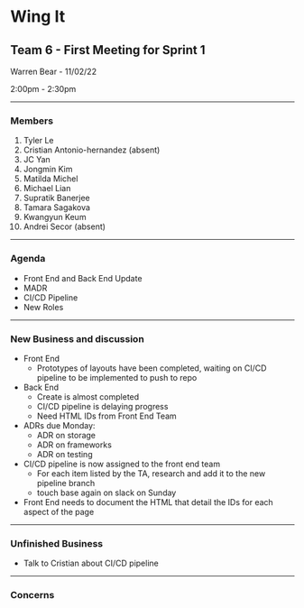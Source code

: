 # Wing It

## Team 6 - First Meeting for Sprint 1

Warren Bear - 11/02/22

2:00pm - 2:30pm

<hr>

### Members

1. Tyler Le
2. Cristian Antonio-hernandez (absent)
3. JC Yan
4. Jongmin Kim
5. Matilda Michel
6. Michael Lian
7. Supratik Banerjee
8. Tamara Sagakova
9. Kwangyun Keum
10. Andrei Secor (absent)

<hr>

### Agenda

- Front End and Back End Update
- MADR
- CI/CD Pipeline
- New Roles

<hr>

### New Business and discussion

- Front End
  - Prototypes of layouts have been completed, waiting on CI/CD pipeline to be implemented to push to repo
- Back End
  - Create is almost completed
  - CI/CD pipeline is delaying progress
  - Need HTML IDs from Front End Team
- ADRs due Monday:
  - ADR on storage
  - ADR on frameworks
  - ADR on testing
- CI/CD pipeline is now assigned to the front end team
  - For each item listed by the TA, research and add it to the new pipeline branch
  - touch base again on slack on Sunday
- Front End needs to document the HTML that detail the IDs for each aspect of the page

<hr>

### Unfinished Business

- Talk to Cristian about CI/CD pipeline

<hr>

### Concerns
